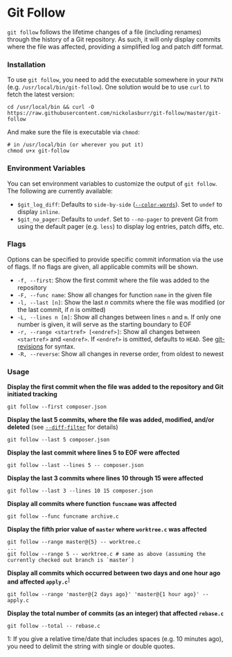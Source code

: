 # Git Follow

`git follow` follows the lifetime changes of a file (including renames) through the history of a Git repository. As such, it will only display commits where the file was affected, providing a simplified log and patch diff format.

### Installation

To use `git follow`, you need to add the executable somewhere in your `PATH` (e.g. `/usr/local/bin/git-follow`). One solution would be to use `curl` to fetch the latest version:

```shell
cd /usr/local/bin && curl -O https://raw.githubusercontent.com/nickolasburr/git-follow/master/git-follow
```

And make sure the file is executable via `chmod`:

```shell
# in /usr/local/bin (or wherever you put it)
chmod u+x git-follow
```

### Environment Variables

You can set environment variables to customize the output of `git follow`. The following are currently available:

+ `$git_log_diff`: Defaults to `side-by-side` ([`--color-words`](https://git-scm.com/docs/git-log#git-log---color-wordsltregexgt)). Set to `undef` to display `inline`.
+ `$git_no_pager`: Defaults to `undef`. Set to `--no-pager` to prevent Git from using the default pager (e.g. `less`) to display log entries, patch diffs, etc.

### Flags

Options can be specified to provide specific commit information via the use of flags. If no flags are given, all applicable commits will be shown.

+ `-f, --first`: Show the first commit where the file was added to the repository
+ `-F, --func name`: Show all changes for function `name` in the given file
+ `-l, --last [n]`: Show the last _n_ commits where the file was modified (or the last commit, if _n_ is omitted)
+ `-L, --lines n [m]`: Show all changes between lines `n` and `m`. If only one number is given, it will serve as the starting boundary to EOF
+ `-r, --range <startref> [<endref>]`: Show all changes between `<startref>` and `<endref>`. If `<endref>` is omitted, defaults to `HEAD`. See [git-revisions](https://git-scm.com/docs/gitrevisions#_specifying_revisions) for syntax.
+ `-R, --reverse`: Show all changes in reverse order, from oldest to newest

### Usage

**Display the first commit when the file was added to the repository and Git initiated tracking**

```shell
git follow --first composer.json
```

**Display the last 5 commits, where the file was added, modified, and/or deleted** (see [`--diff-filter`](https://git-scm.com/docs/git-log#git-log---diff-filterACDMRTUXB82308203) for details)

```shell
git follow --last 5 composer.json
```

**Display the last commit where lines 5 to EOF were affected**

```shell
git follow --last --lines 5 -- composer.json
```

**Display the last 3 commits where lines 10 through 15 were affected**

```shell
git follow --last 3 --lines 10 15 composer.json
```

**Display all commits where function `funcname` was affected**

```shell
git follow --func funcname archive.c
```

**Display the fifth prior value of `master` where `worktree.c` was affected**

```shell
git follow --range master@{5} -- worktree.c
...
git follow --range 5 -- worktree.c # same as above (assuming the currently checked out branch is `master`)
```

**Display all commits which occurred between two days and one hour ago and affected `apply.c`**<sup>[1](#relative-format)</sup>

```shell
git follow --range 'master@{2 days ago}' 'master@{1 hour ago}' -- apply.c
```

**Display the total number of commits (as an integer) that affected `rebase.c`**

```shell
git follow --total -- rebase.c
```

<a name="#relative-format">1</a>: If you give a relative time/date that includes spaces (e.g. 10 minutes ago), you need to delimit the string with single or double quotes.
